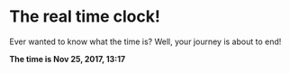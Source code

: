 # The real time clock!

Ever wanted to know what the time is? Well, your journey is about to end!

**The time is Nov 25, 2017, 13:17**
